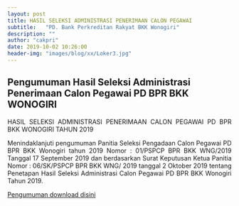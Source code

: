 ```yaml
---
layout: post
title: HASIL SELEKSI ADMINISTRASI PENERIMAAN CALON PEGAWAI
subtitle:   "PD. Bank Perkreditan Rakyat BKK Wonogiri"
description: ""
author: "cakpri"
date: 2019-10-02 10:26:00
header-img: "images/blog/xx/Loker3.jpg"
---
```



## Pengumuman Hasil Seleksi Administrasi Penerimaan Calon Pegawai PD BPR BKK WONOGIRI

<div style="text-align: justify;">

HASIL SELEKSI ADMINISTRASI PENERIMAAN CALON PEGAWAI
PD BPR BKK WONOGIRI
TAHUN 2019

Menindaklanjuti pengumuman Panitia Seleksi Pengadaan Calon Pegawai PD BPR BKK Wonogiri tahun 2019 Nomor : 01/PSPCP BPR BKK WNG/2019 Tanggal 17 September 2019 dan berdasarkan Surat Keputusan Ketua Panitia Nomor : 06/SK/PSPCP BPR BKK WNG/ 2019 tanggal 2 Oktober 2019 tentang Penetapan Hasil Seleksi Administrasi Calon Pegawai PD BPR BKK Wonogiri Tahun 2019. 
</div>


[Pengumuman download disini](/publikasi/Loker/PENGUMUMAN_seleksi_administrasi_pegawai_2019.pdf)






